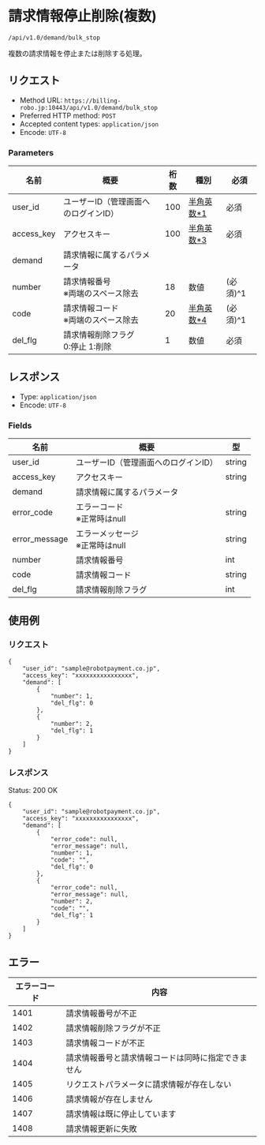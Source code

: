 # 請求情報停止削除(複数)

`/api/v1.0/demand/bulk_stop`

複数の請求情報を停止または削除する処理。

## リクエスト
- Method URL: `https://billing-robo.jp:10443/api/v1.0/demand/bulk_stop`
- Preferred HTTP method: `POST`
- Accepted content types: `application/json`
- Encode: `UTF-8`

### Parameters

| 名前       | 概要                                     | 桁数 | 種別                               | 必須     |
| ---------- | ---------------------------------------- | ---- | ---------------------------------- | -------- |
| user_id    | ユーザーID（管理画面へのログインID）     | 100  | [半角英数\*1](/README.md#種別注釈) | 必須     |
| access_key | アクセスキー                             | 100  | [半角英数\*3](/README.md#種別注釈) | 必須     |
| demand     | 請求情報に属するパラメータ               |      |                                    |          |
| number     | 請求情報番号  <br> ※両端のスペース除去   | 18   | 数値                               | (必須)^1 |
| code       | 請求情報コード  <br> ※両端のスペース除去 | 20   | [半角英数\*4](/README.md#種別注釈) | (必須)^1 |
| del_flg    | 請求情報削除フラグ <br> 0:停止 1:削除    | 1    | 数値                               | 必須     |


## レスポンス

- Type: `application/json`
- Encode: `UTF-8`

### Fields

| 名前          | 概要                                 | 型     |
| ------------- | ------------------------------------ | ------ |
| user_id       | ユーザーID（管理画面へのログインID） | string |
| access_key    | アクセスキー                         | string |
| demand        | 請求情報に属するパラメータ           |        |
| error_code    | エラーコード <br> ※正常時はnull      | string |
| error_message | エラーメッセージ <br> ※正常時はnull  | string |
| number        | 請求情報番号                         | int    |
| code          | 請求情報コード                       | string |
| del_flg       | 請求情報削除フラグ                   | int    |


## 使用例

### リクエスト

```
{
    "user_id": "sample@robotpayment.co.jp",
    "access_key": "xxxxxxxxxxxxxxxx",
    "demand": [
        {
            "number": 1,
            "del_flg": 0
        },
        {
            "number": 2,
            "del_flg": 1
        }
    ]
}
```

### レスポンス

Status: 200 OK

```
{
    "user_id": "sample@robotpayment.co.jp",
    "access_key": "xxxxxxxxxxxxxxxx",
    "demand": [
        {
            "error_code": null,
            "error_message": null,
            "number": 1,
            "code": "",
            "del_flg": 0
        },
        {
            "error_code": null,
            "error_message": null,
            "number": 2,
            "code": "",
            "del_flg": 1
        }
    ]
}
```

## エラー

| エラーコード | 内容                                               |
| ------------ | -------------------------------------------------- |
| 1401         | 請求情報番号が不正                                 |
| 1402         | 請求情報削除フラグが不正                           |
| 1403         | 請求情報コードが不正                               |
| 1404         | 請求情報番号と請求情報コードは同時に指定できません |
| 1405         | リクエストパラメータに請求情報が存在しない         |
| 1406         | 請求情報が存在しません                             |
| 1407         | 請求情報は既に停止しています                       |
| 1408         | 請求情報更新に失敗                                 |